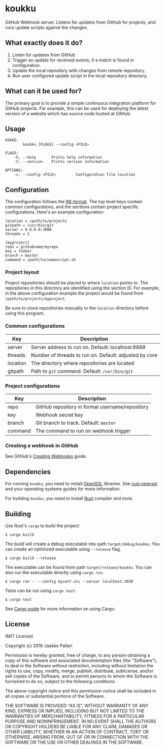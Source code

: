 # koukku

GitHub Webhook server.
Listens for updates from GitHub for projects, and runs update scripts against the changes.

## What exactly does it do?

1. Listen for updates from GitHub
2. Trigger an update for received events, if a match is found in configuration.
3. Update the local repository with changes from remote repository.
4. Run user configured update script in the local repository directory.

## What can it be used for?

The primary goal is to provide a simple continuous integration platform for GitHub projects.
For example, this can be used for deploying the latest version of a website which has source code hosted at GitHub.

## Usage

    USAGE:
            koukku [FLAGS] --config <FILE>

    FLAGS:
        -h, --help       Prints help information
        -V, --version    Prints version information

    OPTIONS:
        -c, --config <FILE>         Configuration file location

## Configuration

The configuration follows the [INI-format](https://en.wikipedia.org/wiki/INI_file).
The top level keys contain common configurations, and the sections contain project specific configurations.
Here's an example configuration:

    location = /path/to/projects
    gitpath = /usr/bin/git
    server = 0.0.0.0:3000
    threads = 2

    [myproject]
    repo = githubname/myrepo
    key = foobar
    branch = master
    command = /path/to/somescript.sh

### Project layout

Project repositories should be placed to where `location` points to.
The repositories in this directory are identified using the section ID.
For example, in the above configuration example the project would be found from
`/path/to/projects/myproject`.

Be sure to clone repositories manually to the `location` directory before using this program.

### Common configurations

| Key      | Description                                            |
| -------- | ------------------------------------------------------ |
| server   | Server address to run on. Default: localhost:8888      |
| threads  | Number of threads to run on. Default: adjusted by core |
| location | The directory where repositories are located           |
| gitpath  | Path to `git` command. Default: `/usr/bin/git`         |

### Project configurations

| Key      | Description                                     |
| -------- | ----------------------------------------------- |
| repo     | GitHub repository in format username/repository |
| key      | Webhook secret key                              |
| branch   | Git branch to track. Default: `master`          |
| command  | The command to run on webhook trigger           |

### Creating a webhook in GitHub

See GitHub's [Creating Webhooks](https://developer.github.com/webhooks/creating/) guide.

## Dependencies

For running `koukku`, you need to install [OpenSSL](https://www.openssl.org/) libraries.
See [rust-openssl](https://github.com/sfackler/rust-openssl) and your operating systems guides for more information.

For building `koukku`, you need to install [Rust](https://www.rust-lang.org/) compiler and tools.

## Building

Use Rust's `cargo` to build the project:

    $ cargo build

The build will create a debug executable into path `target/debug/koukku`.
You can create an optimized executable using `--release` flag.

    $ cargo build --release

The executable can be found from path `target/release/koukku`.
You can also run the executable directly using `cargo run`:

    $ cargo run -- --config myconf.ini --server localhost:3030

Tests can be run using `cargo test`:

    $ cargo test

See [Cargo guide](http://doc.crates.io/guide.html) for more information on using Cargo.

## License

(MIT License)

Copyright (c) 2016 Jaakko Pallari

Permission is hereby granted, free of charge, to any person obtaining a copy of this software and associated documentation files (the "Software"), to deal in the Software without restriction, including without limitation the rights to use, copy, modify, merge, publish, distribute, sublicense, and/or sell copies of the Software, and to permit persons to whom the Software is furnished to do so, subject to the following conditions:

The above copyright notice and this permission notice shall be included in all copies or substantial portions of the Software.

THE SOFTWARE IS PROVIDED "AS IS", WITHOUT WARRANTY OF ANY KIND, EXPRESS OR IMPLIED, INCLUDING BUT NOT LIMITED TO THE WARRANTIES OF MERCHANTABILITY, FITNESS FOR A PARTICULAR PURPOSE AND NONINFRINGEMENT. IN NO EVENT SHALL THE AUTHORS OR COPYRIGHT HOLDERS BE LIABLE FOR ANY CLAIM, DAMAGES OR OTHER LIABILITY, WHETHER IN AN ACTION OF CONTRACT, TORT OR OTHERWISE, ARISING FROM, OUT OF OR IN CONNECTION WITH THE SOFTWARE OR THE USE OR OTHER DEALINGS IN THE SOFTWARE.
